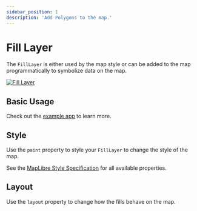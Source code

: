 ```yaml
---
sidebar_position: 1
description: 'Add Polygons to the map.'
---
```


# Fill Layer

The `FillLayer` is either used by the map style or can be added to the map
programmatically to symbolize data on the map.

[![Fill Layer](/img/layers/fill_layer.jpg)](/demo/#/layers/fill)

## Basic Usage

Check out
the [example app](https://github.com/josxha/flutter-maplibre/blob/main/example/lib/layers_fill_page.dart)
to learn more.

## Style

Use the `paint` property to style your `FillLayer` to change the style of the
map.

See
the [MapLibre Style Specification](https://maplibre.org/maplibre-style-spec/layers/#fill)
for all available properties.

## Layout

Use the `layout` property to change how the fills
behave on the map.